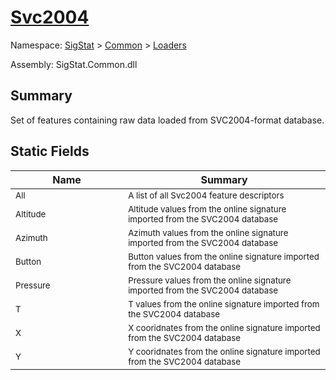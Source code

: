 # [Svc2004](./Svc2004.md)

Namespace: [SigStat]() > [Common](./../README.md) > [Loaders](./README.md)

Assembly: SigStat.Common.dll

## Summary
Set of features containing raw data loaded from SVC2004-format database.

## Static Fields

| Name | Summary | 
| --- | --- | 
| <sub>All</sub><img width=200 style="cursor:not-allowed;pointer-events:none;"/>| <sub>A list of all Svc2004 feature descriptors</sub>| <br>
| <sub>Altitude</sub><img width=200 style="cursor:not-allowed;pointer-events:none;"/>| <sub>Altitude values from the online signature imported from the SVC2004 database</sub>| <br>
| <sub>Azimuth</sub><img width=200 style="cursor:not-allowed;pointer-events:none;"/>| <sub>Azimuth values from the online signature imported from the SVC2004 database</sub>| <br>
| <sub>Button</sub><img width=200 style="cursor:not-allowed;pointer-events:none;"/>| <sub>Button values from the online signature imported from the SVC2004 database</sub>| <br>
| <sub>Pressure</sub><img width=200 style="cursor:not-allowed;pointer-events:none;"/>| <sub>Pressure values from the online signature imported from the SVC2004 database</sub>| <br>
| <sub>T</sub><img width=200 style="cursor:not-allowed;pointer-events:none;"/>| <sub>T values from the online signature imported from the SVC2004 database</sub>| <br>
| <sub>X</sub><img width=200 style="cursor:not-allowed;pointer-events:none;"/>| <sub>X cooridnates from the online signature imported from the SVC2004 database</sub>| <br>
| <sub>Y</sub><img width=200 style="cursor:not-allowed;pointer-events:none;"/>| <sub>Y cooridnates from the online signature imported from the SVC2004 database</sub>| <br>


